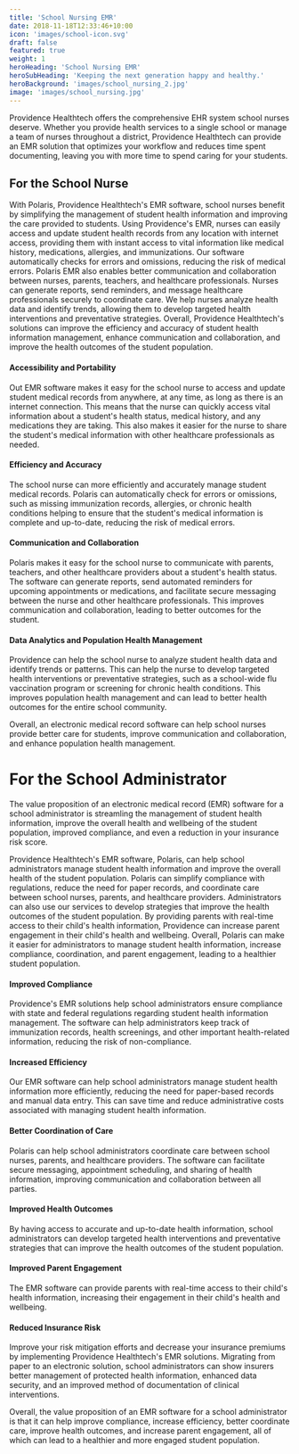 ```yaml
---
title: 'School Nursing EMR'
date: 2018-11-18T12:33:46+10:00
icon: 'images/school-icon.svg'
draft: false
featured: true
weight: 1
heroHeading: 'School Nursing EMR'
heroSubHeading: 'Keeping the next generation happy and healthy.'
heroBackground: 'images/school_nursing_2.jpg'
image: 'images/school_nursing.jpg'
---
```


Providence Healthtech offers the comprehensive EHR system school nurses deserve. Whether you provide health services to a single school or manage a team of nurses throughout a district, Providence Healthtech can provide an EMR solution that optimizes your workflow and reduces time spent documenting, leaving you with more time to spend caring for your students.

<!--more-->

## For the School Nurse

With Polaris, Providence Healthtech's EMR software, school nurses benefit by simplifying the management of student health information and improving the care provided to students. Using Providence's EMR, nurses can easily access and update student health records from any location with internet access, providing them with instant access to vital information like medical history, medications,  allergies, and immunizations. Our software automatically checks for errors and omissions, reducing the risk of medical errors. Polaris EMR also enables better communication and collaboration between nurses, parents, teachers, and healthcare professionals. Nurses can generate reports, send reminders, and message healthcare professionals securely to coordinate care. We help nurses analyze health data and identify trends, allowing them to develop targeted health interventions and preventative strategies. Overall, Providence Healthtech's solutions can improve the efficiency and accuracy of student health information management, enhance communication and collaboration, and improve the health outcomes of the student population.

#### Accessibility and Portability
Out EMR software makes it easy for the school nurse to access and update student medical records from anywhere, at any time, as long as there is an internet connection. This means that the nurse can quickly access vital information about a student's health status, medical history, and any medications they are taking. This also makes it easier for the nurse to share the student's medical information with other healthcare professionals as needed.

#### Efficiency and Accuracy
The school nurse can more efficiently and accurately manage student medical records. Polaris can automatically check for errors or omissions, such as missing immunization records, allergies, or chronic health conditions helping to ensure that the student's medical information is complete and up-to-date, reducing the risk of medical errors.

#### Communication and Collaboration
Polaris makes it easy for the school nurse to communicate with parents, teachers, and other healthcare providers about a student's health status. The software can generate reports, send automated reminders for upcoming appointments or medications, and facilitate secure messaging between the nurse and other healthcare professionals. This improves communication and collaboration, leading to better outcomes for the student.

#### Data Analytics and Population Health Management
Providence can help the school nurse to analyze student health data and identify trends or patterns. This can help the nurse to develop targeted health interventions or preventative strategies, such as a school-wide flu vaccination program or screening for chronic health conditions. This improves population health management and can lead to better health outcomes for the entire school community.

Overall, an electronic medical record software can help school nurses provide better care for students, improve communication and collaboration, and enhance population health management.

# For the School Administrator

The value proposition of an electronic medical record (EMR) software for a school administrator is streamling the management of student health information, improve the overall health and wellbeing of the student population, improved compliance, and even a reduction in your insurance risk score.

Providence Healthtech's EMR software, Polaris, can help school administrators manage student health information and improve the overall health of the student population. Polaris can simplify compliance with regulations, reduce the need for paper records, and coordinate care between school nurses, parents, and healthcare providers. Administrators can also use our services to develop strategies that improve the health outcomes of the student population. By providing parents with real-time access to their child's health information, Providence can increase parent engagement in their child's health and wellbeing. Overall, Polaris can make it easier for administrators to manage student health information, increase compliance, coordination, and parent engagement, leading to a healthier student population.


#### Improved Compliance
Providence's EMR solutions help school administrators ensure compliance with state and federal regulations regarding student health information management. The software can help administrators keep track of immunization records, health screenings, and other important health-related information, reducing the risk of non-compliance.

#### Increased Efficiency
Our EMR software can help school administrators manage student health information more efficiently, reducing the need for paper-based records and manual data entry. This can save time and reduce administrative costs associated with managing student health information.

#### Better Coordination of Care
Polaris can help school administrators coordinate care between school nurses, parents, and healthcare providers. The software can facilitate secure messaging, appointment scheduling, and sharing of health information, improving communication and collaboration between all parties.

#### Improved Health Outcomes
By having access to accurate and up-to-date health information, school administrators can develop targeted health interventions and preventative strategies that can improve the health outcomes of the student population.

#### Improved Parent Engagement
The EMR software can provide parents with real-time access to their child's health information, increasing their engagement in their child's health and wellbeing.

#### Reduced Insurance Risk
Improve your risk mitigation efforts and decrease your insurance premiums by implementing Providence Healthtech's EMR solutions. Migrating from paper to an electronic solution, school administrators can show insurers better management of protected health information, enhanced data security, and an improved method of documentation of clinical interventions.

Overall, the value proposition of an EMR software for a school administrator is that it can help improve compliance, increase efficiency, better coordinate care, improve health outcomes, and increase parent engagement, all of which can lead to a healthier and more engaged student population.